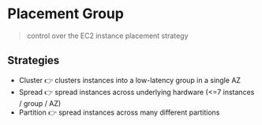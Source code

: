 # Placement Group

> control over the EC2 instance placement strategy

## Strategies

- Cluster 👉 clusters instances into a low-latency group in a single AZ
- Spread  👉 spread instances across underlying hardware (<=7 instances / group / AZ)
- Partition 👉 spread instances across many different partitions

